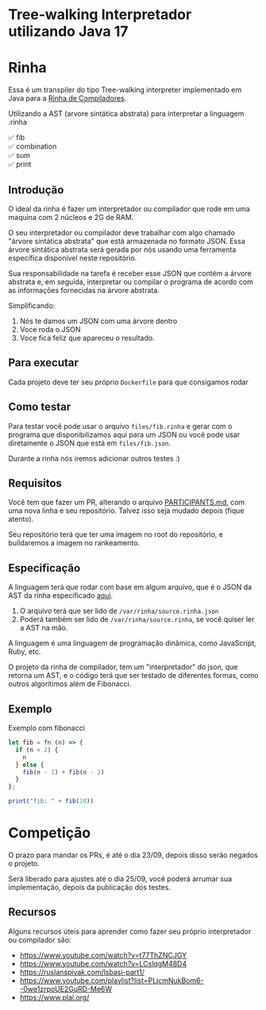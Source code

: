 # Tree-walking Interpretador utilizando Java 17

# Rinha

Essa é um transpiler do tipo Tree-walking interpreter implementado em Java para a [Rinha de Compiladores](https://github.com/aripiprazole/rinha-de-compiler).

Utilizando a AST (arvore sintática abstrata) para interpretar a linguagem .rinha

✅ fib <br/> ✅ combination <br/> ✅ sum <br/> ✅ print

## Introdução

O ideal da rinha é fazer um interpretador ou compilador que rode em uma maquina com 2 núcleos e 2G de RAM.

O seu interpretador ou compilador deve trabalhar com algo chamado "árvore sintática abstrata" que está armazenada no formato JSON. Essa árvore sintática abstrata será gerada por nós usando uma ferramenta específica disponível neste repositório.

Sua responsabilidade na tarefa é receber esse JSON que contém a árvore abstrata e, em seguida, interpretar ou compilar o programa de acordo com as informações fornecidas na árvore abstrata.

Simplificando:

1. Nós te damos um JSON com uma árvore dentro
2. Voce roda o JSON
3. Voce fica feliz que apareceu o resultado.

## Para executar

Cada projeto deve ter seu próprio `Dockerfile` para que consigamos rodar

## Como testar

Para testar você pode usar o arquivo `files/fib.rinha` e gerar com o programa que disponibilizamos
aqui para um JSON ou você pode usar diretamente o JSON que está em `files/fib.json`.

Durante a rinha nós iremos adicionar outros testes :)

## Requisitos

Você tem que fazer um PR, alterando o arquivo [PARTICIPANTS.md](https://github.com/aripiprazole/rinha-de-compiler/blob/main/PARTICIPANTS.md),
com uma nova linha e seu repositório. Talvez isso seja mudado depois (fique atento).

Seu repositório terá que ter uma imagem no root do repositório, e buildaremos a imagem
no rankeamento.

## Especificação

A linguagem terá que rodar com base em algum arquivo, que é o JSON da AST da
rinha especificado [aqui](https://github.com/aripiprazole/rinha-de-compiler/blob/main/SPECS.md).

1. O arquivo terá que ser lido de `/var/rinha/source.rinha.json`
2. Poderá também ser lido de `/var/rinha/source.rinha`, se você quiser ler a AST
   na mão.

A linguagem é uma linguagem de programação dinâmica, como JavaScript, Ruby, etc.

O projeto da rinha de compilador, tem um "interpretador" do json, que retorna
um AST, e o código terá que ser testado de diferentes formas, como outros
algorítimos além de Fibonacci.

## Exemplo

Exemplo com fibonacci

```javascript
let fib = fn (n) => {
  if (n < 2) {
    n
  } else {
    fib(n - 1) + fib(n - 2)
  }
};

print("fib: " + fib(10))
```

# Competição

O prazo para mandar os PRs, é até o dia 23/09, depois disso serão negados o
projeto.

Será liberado para ajustes até o dia 25/09, você poderá arrumar sua implementação,
depois da publicação dos testes.

## Recursos

Alguns recursos úteis para aprender como fazer seu próprio interpretador ou compilador são:

- https://www.youtube.com/watch?v=t77ThZNCJGY
- https://www.youtube.com/watch?v=LCslqgM48D4
- https://ruslanspivak.com/lsbasi-part1/
- https://www.youtube.com/playlist?list=PLjcmNukBom6--0we1zrpoUE2GuRD-Me6W
- https://www.plai.org/
